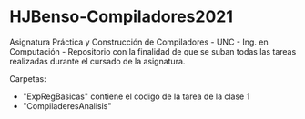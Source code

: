 # HJBenso-Compiladores2021
Asignatura Práctica y Construcción de Compiladores - UNC - Ing. en Computación - Repositorio con la finalidad de que se suban todas las tareas realizadas durante el cursado de la asignatura.

Carpetas: 
 - "ExpRegBasicas" contiene el codigo de la tarea de la clase 1
 - "CompiladeresAnalisis" 
